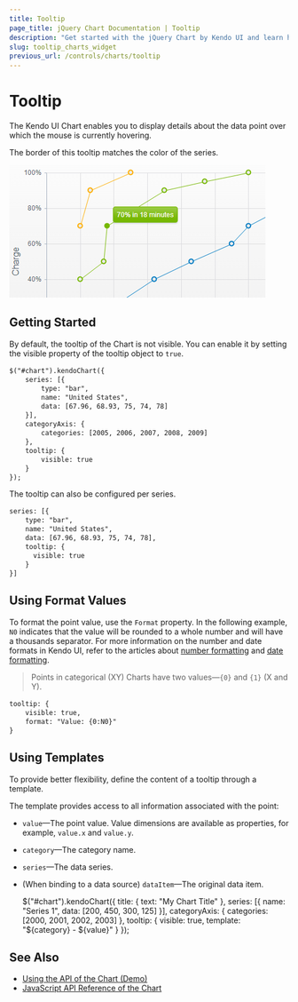 ```yaml
---
title: Tooltip
page_title: jQuery Chart Documentation | Tooltip
description: "Get started with the jQuery Chart by Kendo UI and learn how to configure its tooltip, make it visible, and set its properties depending on your preferences."
slug: tooltip_charts_widget
previous_url: /controls/charts/tooltip
---
```


# Tooltip

The Kendo UI Chart enables you to display details about the data point over which the mouse is currently hovering.

The border of this tooltip matches the color of the series.

![Kendo UI for jQuery The Chart tooltip](../chart-tooltip.png)

## Getting Started

By default, the tooltip of the Chart is not visible. You can enable it by setting the visible property of the tooltip object to `true`.

    $("#chart").kendoChart({
        series: [{
            type: "bar",
            name: "United States",
            data: [67.96, 68.93, 75, 74, 78]
        }],
        categoryAxis: {
            categories: [2005, 2006, 2007, 2008, 2009]
        },
        tooltip: {
            visible: true
        }
    });

The tooltip can also be configured per series.

    series: [{
        type: "bar",
        name: "United States",
        data: [67.96, 68.93, 75, 74, 78],
        tooltip: {
          visible: true
        }
    }]

## Using Format Values

To format the point value, use the `Format` property. In the following example, `N0` indicates that the value will be rounded to a whole number and will have a thousands separator. For more information on the number and date formats in Kendo UI, refer to the articles about [number formatting](/framework/globalization/numberformatting) and [date formatting](/framework/globalization/dateformatting).

> Points in categorical (XY) Charts have two values&mdash;`{0}` and `{1}` (X and Y).

    tooltip: {
        visible: true,
        format: "Value: {0:N0}"
    }

## Using Templates

To provide better flexibility, define the content of a tooltip through a template.

The template provides access to all information associated with the point:

* `value`&mdash;The point value. Value dimensions are available as properties, for example, `value.x` and `value.y`.
* `category`&mdash;The category name.
* `series`&mdash;The data series.
* (When binding to a data source) `dataItem`&mdash;The original data item.

    $("#chart").kendoChart({
         title: {
             text: "My Chart Title"
         },
         series: [{
             name: "Series 1",
             data: [200, 450, 300, 125]
         }],
         categoryAxis: {
             categories: [2000, 2001, 2002, 2003]
         },
         tooltip: {
             visible: true,
             template: "${category} - ${value}"
         }
    });

## See Also

* [Using the API of the Chart (Demo)](https://demos.telerik.com/kendo-ui/chart-api/index)
* [JavaScript API Reference of the Chart](/api/javascript/dataviz/ui/chart)
